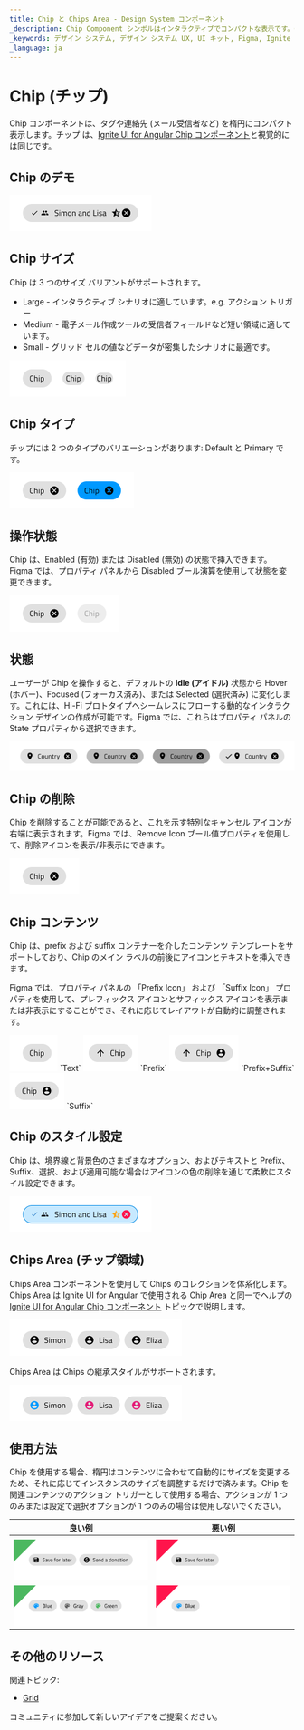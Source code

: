 ```yaml
---
title: Chip と Chips Area - Design System コンポーネント
_description: Chip Component シンボルはインタラクティブでコンパクトな表示です。Chips Area コンポーネント シンボルを使用して Chips のコンポーネントのコレクションを表します。
_keywords: デザイン システム, デザイン システム UX, UI キット, Figma, Ignite UI for Angular, Figma to Angular, Angular, Angular デザイン システム, Figma からコードをエクスポート, Angular 用のデザイン キット, Figma HTML, Figma to HTML, Figma UI kits
_language: ja
---
```


# Chip (チップ)

Chip コンポーネントは、タグや連絡先 (メール受信者など) を楕円にコンパクト表示します。チップ は、[Ignite UI for Angular Chip コンポーネント](https://jp.infragistics.com/products/ignite-ui-angular/angular/components/chip.html)と視覚的には同じです。

## Chip のデモ

<img class="responsive-img" src="../images/chip_demo.png" srcset="../images/chip_demo@2x.png 2x" />

## Chip サイズ

Chip は 3 つのサイズ バリアントがサポートされます。

- Large - インタラクティブ シナリオに適しています。e.g. アクション トリガー
- Medium - 電子メール作成ツールの受信者フィールドなど短い領域に適しています。
- Small - グリッド セルの値などデータが密集したシナリオに最適です。

<img class="responsive-img" src="../images/chip_size.png" srcset="../images/chip_size@2x.png 2x" />

## Chip タイプ

チップには 2 つのタイプのバリエーションがあります: Default と Primary です。

<img class="responsive-img" src="../images/chip_type.png" srcset="../images/chip_type@2x.png 2x" />

## 操作状態

Chip は、Enabled (有効) または Disabled (無効) の状態で挿入できます。Figma では、プロパティ パネルから Disabled ブール演算を使用して状態を変更できます。

<img class="responsive-img" src="../images/chip_interaction.png" srcset="../images/chip_interaction@2x.png 2x" />

## 状態

ユーザーが Chip を操作すると、デフォルトの **Idle (アイドル)** 状態から Hover (ホバー)、Focused (フォーカス済み)、または Selected (選択済み) に変化します。これには、Hi-Fi プロトタイプへシームレスにフローする動的なインタラクション デザインの作成が可能です。Figma では、これらはプロパティ パネルの State プロパティから選択できます。

<img class="responsive-img" src="../images/chip_state.png" srcset="../images/chip_state@2x.png 2x" />

## Chip の削除

Chip を削除することが可能であると、これを示す特別なキャンセル アイコンが右端に表示されます。Figma では、Remove Icon ブール値プロパティを使用して、削除アイコンを表示/非表示にできます。

<img class="responsive-img" src="../images/chip_idle_removable.png" srcset="../images/chip_idle_removable@2x.png 2x" />

## Chip コンテンツ

Chip は、prefix および suffix コンテナーを介したコンテンツ テンプレートをサポートしており、Chip のメイン ラベルの前後にアイコンとテキストを挿入できます。

Figma では、プロパティ パネルの 「Prefix Icon」 および 「Suffix Icon」 プロパティを使用して、プレフィックス アイコンとサフィックス アイコンを表示または非表示にすることができ、それに応じてレイアウトが自動的に調整されます。

<img class="responsive-img" src="../images/chip_large.png" srcset="../images/chip_large@2x.png 2x" />
`Text`

<img class="responsive-img" src="../images/chip_prefix.png" srcset="../images/chip_prefix@2x.png 2x" />
`Prefix`

<img class="responsive-img" src="../images/chip_prefix_suffix.png" srcset="../images/chip_prefix_suffix@2x.png 2x" />
`Prefix+Suffix`

<img class="responsive-img" src="../images/chip_suffix.png" srcset="../images/chip_suffix@2x.png 2x" />
`Suffix`

## Chip のスタイル設定

Chip は、境界線と背景色のさまざまなオプション、およびテキストと Prefix、Suffix、選択、および適用可能な場合はアイコンの色の削除を通じて柔軟にスタイル設定できます。

<img class="responsive-img" src="../images/chip_styling.png" srcset="../images/chip_styling@2x.png 2x" />

## Chips Area (チップ領域)

Chips Area コンポーネントを使用して Chips のコレクションを体系化します。Chips Area は Ignite UI for Angular で使用される Chip Area と同一でヘルプの [Ignite UI for Angular Chip コンポーネント](https://jp.infragistics.com/products/ignite-ui-angular/angular/components/chip.html) トピックで説明します。

<img class="responsive-img" src="../images/chips_area_demo.png" srcset="../images/chips_area_demo@2x.png 2x" />

Chips Area は Chips の継承スタイルがサポートされます。

<img class="responsive-img" src="../images/chips_area_styling.png" srcset="../images/chips_area_styling@2x.png 2x" />

## 使用方法

Chip を使用する場合、楕円はコンテンツに合わせて自動的にサイズを変更するため、それに応じてインスタンスのサイズを調整するだけで済みます。Chip を関連コンテンツのアクション トリガーとして使用する場合、アクションが 1 つのみまたは設定で選択オプションが 1 つのみの場合は使用しないでください。

| 良い例                                                                         | 悪い例                                                                          |
| -------------------------------------------------------------------------- | ------------------------------------------------------------------------------ |
| |
| <img class="responsive-img" src="../images/chip_do1.png" srcset="../images/chip_do1@2x.png 2x" /> | <img class="responsive-img" src="../images/chip_dont1.png" srcset="../images/chip_dont1@2x.png 2x" /> |
| <img class="responsive-img" src="../images/chip_do2.png" srcset="../images/chip_do2@2x.png 2x" /> | <img class="responsive-img" src="../images/chip_dont2.png" srcset="../images/chip_dont2@2x.png 2x" /> |



## その他のリソース

関連トピック:

- [Grid](grid.md)
  <div class="divider--half"></div>

コミュニティに参加して新しいアイデアをご提案ください。
